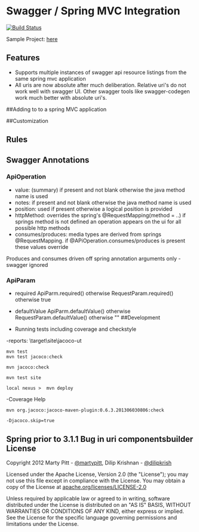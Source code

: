 # Swagger / Spring MVC Integration

[![Build Status](https://travis-ci.org/adrianbk/swagger-springmvc.png?branch=swagger-spec-1.2.0-upgrade)](https://travis-ci.org/adrianbk/swagger-springmvc)

Sample Project: [here](https://github.com/adrianbk/swagger-springmvc-demo)

## Features
- Supports multiple instances of swagger api resource listings from the same spring mvc application
- All uris are now absolute after much deliberation. Relative uri's do not work well with swagger UI. Other swagger tools like
swagger-codegen work much better with absolute uri's.


##Adding to to a spring MVC application


##Customization

## Rules

## Swagger Annotations
### ApiOperation
- value: (summary) if present and not blank otherwise the java method name is used
- notes: if present and not blank otherwise the java method name is used
- position: used if present otherwise a logical position is provided
- httpMethod: overrides the spring's  @RequestMapping(method = ..) if springs method is not defined an operation appears on the ui for all possible http methods
- consumes/produces: media types are derived from springs @RequestMapping. if @APiOperation.consumes/produces is present these values override


Produces and consumes driven off spring annotation arguments only - swagger ignored

### ApiParam
- required ApiParm.required() otherwise RequestParam.required() otherwise true
- defaultValue ApiParm.defaultValue() otherwise RequestParam.defaultValue() otherwise ""
##Development

- Running tests including coverage and checkstyle

-reports: \target\site\jacoco-ut
```
mvn test
mvn test jacoco:check

mvn jacoco:check

mvn test site

local nexus >  mvn deploy
```

-Coverage Help
```
mvn org.jacoco:jacoco-maven-plugin:0.6.3.201306030806:check

-Djacoco.skip=true
```

Spring  prior to 3.1.1 Bug in uri componentsbuilder
License
-------

Copyright 2012 Marty Pitt - [@martypitt](https://github.com/martypitt), Dilip Krishnan - [@dilipkrish](https://github.com/dilipkrish)

Licensed under the Apache License, Version 2.0 (the "License");
you may not use this file except in compliance with the License.
You may obtain a copy of the License at [apache.org/licenses/LICENSE-2.0](http://www.apache.org/licenses/LICENSE-2.0)

Unless required by applicable law or agreed to in writing, software
distributed under the License is distributed on an "AS IS" BASIS,
WITHOUT WARRANTIES OR CONDITIONS OF ANY KIND, either express or implied.
See the License for the specific language governing permissions and
limitations under the License.

